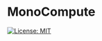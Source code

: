 # MonoCompute

[![License: MIT](https://img.shields.io/badge/License-MIT-yellow.svg)](https://github.com/ng08000/MonoCompute/blob/master/LICENSE)
